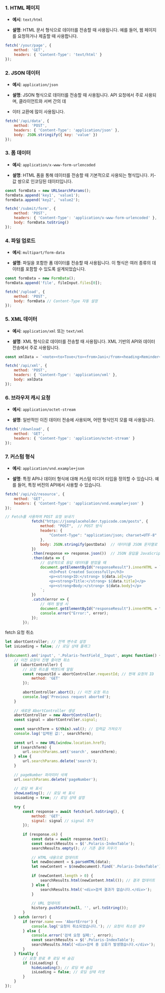 
### 1. **HTML 페이지**

- **예시**: `text/html`
    
- **설명**: HTML 문서 형식으로 데이터를 전송할 때 사용됩니다. 예를 들어, 웹 페이지를 요청하거나 제출할 때 사용합니다.
    
```js
fetch('/your/page', {
    method: 'GET',
    headers: { 'Content-Type': 'text/html' }
});
```

### 2. **JSON 데이터**

- **예시**: `application/json`
    
- **설명**: JSON 형식으로 데이터를 전송할 때 사용됩니다. API 요청에서 주로 사용되며, 클라이언트와 서버 간의 데
- 이터 교환에 많이 사용됩니다.


```js
fetch('/api/data', {
    method: 'POST',
    headers: { 'Content-Type': 'application/json' },
    body: JSON.stringify({ key: 'value' })
});
```

### 3. **폼 데이터**

- **예시**: `application/x-www-form-urlencoded`
    
- **설명**: HTML 폼을 통해 데이터를 전송할 때 기본적으로 사용되는 형식입니다. 키-값 쌍으로 인코딩된 데이터입니다.


```js
const formData = new URLSearchParams();
formData.append('key1', 'value1');
formData.append('key2', 'value2');

fetch('/submit/form', {
    method: 'POST',
    headers: { 'Content-Type': 'application/x-www-form-urlencoded' },
    body: formData.toString()
});

```

### 4. **파일 업로드**

- **예시**: `multipart/form-data`
    
- **설명**: 파일을 포함한 폼 데이터를 전송할 때 사용됩니다. 이 형식은 여러 종류의 데이터를 포함할 수 있도록 설계되었습니다.
    

```js
const formData = new FormData();
formData.append('file', fileInput.files[0]);

fetch('/upload', {
    method: 'POST',
    body: formData // Content-Type 자동 설정
});

```
### 5. **XML 데이터**

- **예시**: `application/xml` 또는 `text/xml`
    
- **설명**: XML 형식으로 데이터를 전송할 때 사용됩니다. XML 기반의 API와 데이터 전송에서 주로 사용됩니다.
    


```js
const xmlData = `<note><to>Tove</to><from>Jani</from><heading>Reminder</heading><body>Don't forget me this weekend!</body></note>`;

fetch('/api/xml', {
    method: 'POST',
    headers: { 'Content-Type': 'application/xml' },
    body: xmlData
});

```

### 6. **브라우저 캐시 요청**

- **예시**: `application/octet-stream`
    
- **설명**: 일반적인 이진 데이터 전송에 사용되며, 어떤 형식인지 모를 때 사용됩니다.


```js
fetch('/download', {
    method: 'GET',
    headers: { 'Content-Type': 'application/octet-stream' }
});

```
   

### 7. **커스텀 형식**

- **예시**: `application/vnd.example+json`
    
- **설명**: 특정 API나 데이터 형식에 대해 커스텀 미디어 타입을 정의할 수 있습니다. 예를 들어, 특정 버전의 API에서 사용할 수 있습니다.


```js
fetch('/api/v2/resource', {
    method: 'GET',
    headers: { 'Content-Type': 'application/vnd.example+json' }
});
```





```js
// Fetch를 사용하여 POST 요청 보내기
            fetch("https://jsonplaceholder.typicode.com/posts", {
                method: "POST",  // POST 방식
                headers: {
                    "Content-Type": "application/json; charset=UTF-8"  // JSON 형식 지정
                },
                body: JSON.stringify(postData)  // 데이터를 JSON 문자열로 변환하여 전송
            })
            .then(response => response.json())  // JSON 응답을 JavaScript 객체로 변환
            .then(data => {
                // 성공적으로 응답 데이터를 받았을 때
                document.getElementById("responseResult").innerHTML = `
                    <h3>Post Created Successfully</h3>
                    <p><strong>ID:</strong> ${data.id}</p>
                    <p><strong>Title:</strong> ${data.title}</p>
                    <p><strong>Body:</strong> ${data.body}</p>
                `;
            })
            .catch(error => {
                // 에러 발생 시
                document.getElementById("responseResult").innerHTML = "<p>Something went wrong.</p>";
                console.error("Error:", error);
            });
        });
```



fetch 요청 취소

```js
let abortController; // 전역 변수로 설정  
let isLoading = false; // 로딩 상태 플래그  
  
$(document).on('input', '.Polaris-TextField__Input', async function() {  
    // 이전 요청이 진행 중이면 취소  
    if (abortController) {  
        // 요청 취소를 백엔드에 알림  
        const requestId = abortController.requestId; // 현재 요청의 ID        await fetch(`/cancel`, {  
            method: 'GET'  
        });  
  
        abortController.abort(); // 이전 요청 취소  
        console.log('Previous request aborted');  
    }  
  
    // 새로운 AbortController 생성  
    abortController = new AbortController();  
    const signal = abortController.signal;  
  
    const searchTerm = $(this).val(); // 입력값 가져오기  
    console.log('입력된 값:', searchTerm);  
  
    const url = new URL(window.location.href);  
    if (searchTerm) {  
        url.searchParams.set('search', searchTerm);  
    } else {  
        url.searchParams.delete('search');  
    }  
  
    // pageNumber 파라미터 삭제  
    url.searchParams.delete('pageNumber');  
  
    // 로딩 바 표시  
    showLoading(); // 로딩 바 표시  
    isLoading = true; // 로딩 상태 설정  
  
    try {  
        const response = await fetch(url.toString(), {  
            method: 'GET',  
            signal: signal // signal 추가  
        });  
  
        if (response.ok) {  
            const data = await response.text();  
            const searchResults = $('.Polaris-IndexTable');  
            searchResults.empty(); // 기존 결과 지우기  
  
            // HTML 내용으로 업데이트  
            let newDocument = $.parseHTML(data);  
            let newContent = $(newDocument).find('.Polaris-IndexTable');  
  
            if (newContent.length > 0) {  
                searchResults.html(newContent.html()); // 결과 업데이트  
            } else {  
                searchResults.html('<div>검색 결과가 없습니다.</div>');  
            }  
  
            // URL 업데이트  
            history.pushState(null, '', url.toString());  
        }  
    } catch (error) {  
        if (error.name === 'AbortError') {  
            console.log('요청이 취소되었습니다.'); // 요청이 취소된 경우  
        } else {  
            console.error('검색 요청 실패:', error);  
            const searchResults = $('.Polaris-IndexTable');  
            searchResults.html('<div>검색 중 오류가 발생했습니다.</div>');  
        }  
    } finally {  
        // 요청 완료 후 로딩 바 숨김  
        if (isLoading) {  
            hideLoading(); // 로딩 바 숨김  
            isLoading = false; // 로딩 상태 리셋  
        }  
    }  
});
```